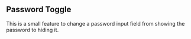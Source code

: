 ## Password Toggle

This is a small feature to change a password input field from showing the password to hiding it.